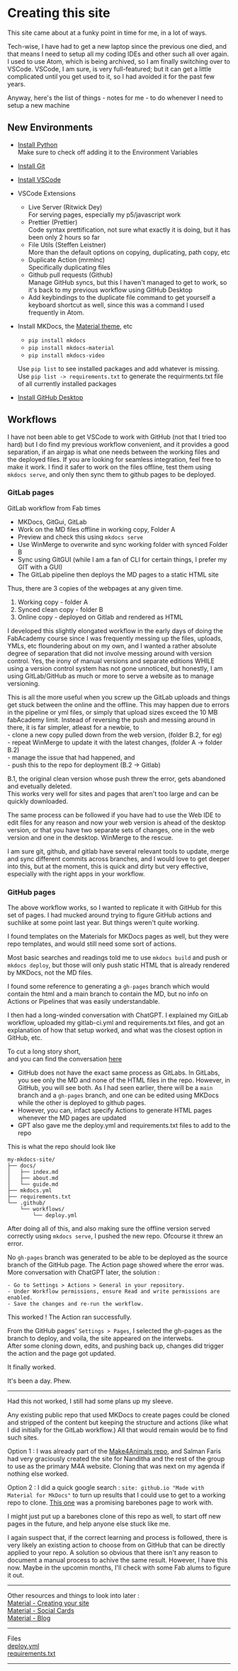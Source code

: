 # Creating this site

This site came about at a funky point in time for me, in a lot of ways.

Tech-wise, I have had to get a new laptop since the previous one died, and that means I need to setup all my coding IDEs and other such all over again. I used to use Atom, which is being archived, so I am finally switching over to VSCode. VSCode, I am sure, is very full-featured; but it can get a little complicated until you get used to it, so I had avoided it for the past few years.

Anyway, here's the list of things - notes for me - to do whenever I need to setup a new machine

## New Environments

- [Install Python](https://www.python.org/downloads/)  
 Make sure to check off adding it to the Environment Variables

- [Install Git](https://git-scm.com/downloads)  

- [Install VSCode](https://code.visualstudio.com/download)

- VSCode Extensions
    - Live Server (Ritwick Dey)  
        For serving pages, especially my p5/javascript work  
    - Prettier (Prettier)  
        Code syntax prettification, not sure what exactly it is doing, but it has been only 2 hours so far
    - File Utils (Steffen Leistner)  
        More than the default options on copying, duplicating, path copy, etc
    - Duplicate Action (mrmlnc)  
        Specifically duplicating files
    - Github pull requests (Github)  
        Manage GitHub syncs, but this I haven't managed to get to work, so it's back to my previous workflow using GitHub Desktop  
    - Add keybindings to the duplicate file command to get yourself a keyboard shortcut as well, since this was a command I used frequently in Atom.  

- Install MKDocs, the [Material theme](https://squidfunk.github.io/mkdocs-material/getting-started/), etc  
    - `pip install mkdocs`
    - `pip install mkdocs-material `
    - `pip install mkdocs-video`

    Use `pip list` to see installed packages and add whatever is missing.  
    Use `pip list -> requirements.txt` to generate the requirments.txt file of all currently installed packages 

- [Install GitHub Desktop](https://desktop.github.com/download/)

## Workflows

I have not been able to get VSCode to work with GitHub (not that I tried too hard) but I do find my previous workflow convenient, and it provides a good separation, if an airgap is what one needs between the working files and the deployed files. If you are looking for seamless integration, feel free to make it work. I find it safer to work on the files offline, test them using `mkdocs serve`, and only then sync them to github pages to be deployed.  

### GitLab pages

GitLab workflow from Fab times
- MKDocs, GitGui, GitLab
- Work on the MD files offline in working copy, Folder A
- Preview and check this using `mkdocs serve`
- Use WinMerge to overwrite and sync working folder with synced Folder B
- Sync using GitGUI (while I am a fan of CLI for certain things, I prefer my GIT with a GUI)
- The GitLab pipeline then deploys the MD pages to a static HTML site

Thus, there are 3 copies of the webpages at any given time.  
1. Working copy - folder A  
2. Synced clean copy - folder B  
3. Online copy - deployed on Gitlab and rendered as HTML  

I developed this slightly elongated workflow in the early days of doing the FabAcademy course since I was frequently messing up the files, uploads, YMLs, etc floundering about on my own, and I wanted a rather absolute degree of separation that did not involve messing around with version control. Yes, the irony of manual versions and separate editions WHILE using a version control system has not gone unnoticed, but honestly, I am using GitLab/GitHub as much or more to serve a website as to manage versioning.

This is all the more useful when you screw up the GitLab uploads and things get stuck between the online and the offline. This may happen due to errors in the pipeline or yml files, or simply that upload sizes exceed the 10 MB fabAcademy limit. Instead of reversing the push and messing around in there, it is far simpler, atleast for a newbie, to   
    - clone a new copy pulled down from the web version, (folder B.2, for eg)  
    - repeat WinMerge to update it with the latest changes, (folder A -> folder B.2)  
    - manage the issue that had happened, and   
    - push this to the repo for deployment (B.2 -> Gitlab)  

B.1, the original clean version whose push threw the error, gets abandoned and evetually deleted.  
This works very well for sites and pages that aren't too large and can be quickly downloaded.

The same process can be followed if you have had to use the Web IDE to edit files for any reason and now your web version is ahead of the desktop version, or that you have two separate sets of changes, one in the web version and one in the desktop. WinMerge to the rescue.

I am sure git,  github, and gitlab have several relevant tools to update, merge and sync different commits across branches, and I would love to get deeper into this, but at the moment, this is quick and dirty but very effective, especially with the right apps in your workflow.

### GitHub pages

The above workflow works, so I wanted to replicate it with GitHub for this set of pages.
I had mucked around trying to figure GitHub actions and suchlike at some point last year. But things weren't quite working. 

I found templates on the Materials for MKDocs pages as well, but they were repo templates, and would still need some sort of actions.

Most basic searches and readings told me to use `mkdocs build` and push or `mkdocs deploy`, but those will only push static HTML that is already rendered by MKDocs, not the MD files. 

I found some reference to generating a `gh-pages` branch which would contain the html and a main branch to contain the MD, but no info on Actions or Pipelines that was easily understandable.

I then had a long-winded conversation with ChatGPT. I explained my GitLab workflow, uploaded my gitlab-ci.yml and requirements.txt files, and got an explanation of how that setup worked, and what was the closest option in GitHub, etc.

To cut a long story short,  
and you can find the conversation [here](https://chatgpt.com/share/676e7582-c400-8004-b849-48bf3045e69c)  

- GitHub does not have the exact same process as GitLabs. In GitLabs, you see only the MD and none of the HTML files in the repo. However, in GitHub, you will see both. As I had seen earlier, there will be a `main` branch and a `gh-pages` branch, and one can be edited using MKDocs while the other is deployed to github pages.
- However, you can, infact specify Actions to generate HTML pages whenever the MD pages are updated
- GPT also gave me the deploy.yml and requirements.txt files to add to the repo

This is what the repo should look like
```
my-mkdocs-site/
├── docs/
│   ├── index.md
│   ├── about.md
│   └── guide.md
├── mkdocs.yml
├── requirements.txt
└── .github/
    └── workflows/
        └── deploy.yml
```

After doing all of this, and also making sure the offline version served correctly using `mkdocs serve`, I pushed the new repo.
Ofcourse it threw an error.

No `gh-pages` branch was generated to be able to be deployed as the source branch of the GitHub page. The Action page showed where the error was. More conversation with ChatGPT later, the solution :

```
- Go to Settings > Actions > General in your repository.
- Under Workflow permissions, ensure Read and write permissions are enabled.
- Save the changes and re-run the workflow.
```

This worked ! The Action ran successfully.

From the GitHub pages' `Settings > Pages`, I selected the gh-pages as the branch to deploy, and voila, the site appeared on the interwebs.  
After some cloning down, edits, and pushing back up, changes did trigger the action and the page got updated. 

It finally worked.  

It's been a day. Phew.  

---

Had this not worked, I still had some plans up my sleeve.

Any existing public repo that used MKDocs to create pages could be cloned and stripped of the content but keeping the structure and actions (like what I did initially for the GitLab workflow.) All that would remain would be to find such sites.

Option 1 : I was already part of the [Make4Animals repo](https://github.com/make4animals/make4animals.github.io/), and Salman Faris had very graciously created the site for Nanditha and the rest of the group to use as the primary M4A website. Cloning that was next on my agenda if nothing else worked.

Option 2 : I did a quick google search : `site: github.io "Made with Material for MkDocs"` to turn up results that I could use to get to a working repo to clone. [This one](https://vra.github.io/mkdocs-material-example/) was a promising barebones page to work with.

I might just put up a barebones clone of this repo as well, to start off new pages in the future, and help anyone else stuck like me.

I again suspect that, if the correct learning and process is followed, there is very likely an existing action to choose from on GitHub that can be directly applied to your repo. A solution so obvious that there isn't any reason to document a manual process to achive the same result. However, I have this now. Maybe in the upcomin months, I'll check with some Fab alums to figure it out.

---

Other resources and things to look into later :  
[Material - Creating your site](https://squidfunk.github.io/mkdocs-material/creating-your-site/)  
[Material - Social Cards](https://squidfunk.github.io/mkdocs-material/setup/setting-up-social-cards/)  
[Material - Blog](https://squidfunk.github.io/mkdocs-material/setup/setting-up-a-blog/)  

---

Files  
[deploy.yml](files/deploy.yml.txt)  
[requirements.txt](files/requirements.txt)  

---
